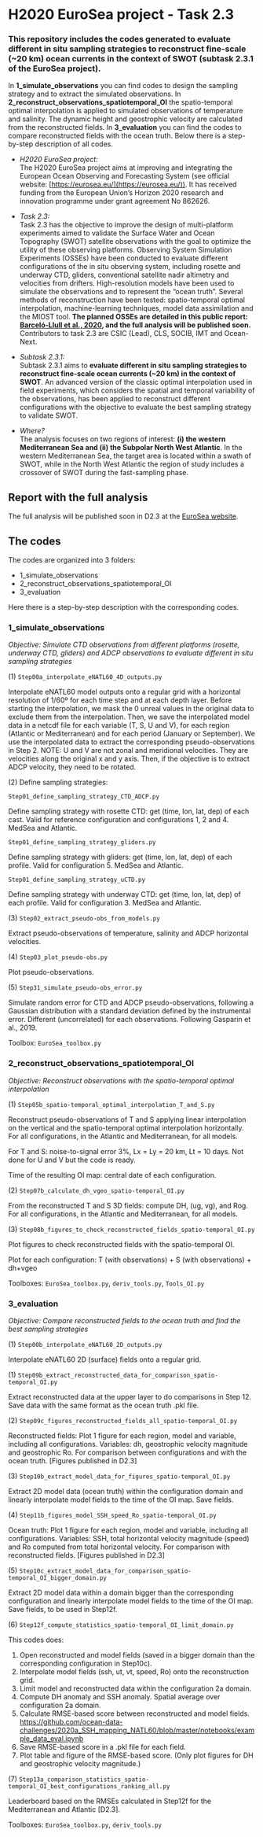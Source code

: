 # H2020 EuroSea project - Task 2.3

### This repository includes the codes generated to evaluate different in situ sampling strategies to reconstruct fine-scale (~20 km) ocean currents in the context of SWOT (subtask 2.3.1 of the EuroSea project). 
In **1_simulate_observations** you can find codes to design the sampling strategy and to extract the simulated observations. In **2_reconstruct_observations_spatiotemporal_OI** the spatio-temporal optimal interpolation is applied to simulated observations of temperature and salinity. The dynamic height and geostrophic velocity are calculated from the reconstructed fields. In **3_evaluation** you can find the codes to compare reconstructed fields with the ocean truth. Below there is a step-by-step description of all codes.

* _H2020 EuroSea project:_<br>
The H2020 EuroSea project aims at improving and integrating the European Ocean Observing and Forecasting System (see official website: [https://eurosea.eu/](https://eurosea.eu/)). It has received funding from the European Union’s Horizon 2020  research and innovation programme under grant agreement No 862626.

* _Task 2.3:_<br>
Task 2.3 has the objective to improve the design of multi-platform experiments aimed to validate the Surface Water and Ocean Topography (SWOT) satellite observations with the goal to optimize the utility of these observing platforms. Observing System Simulation Experiments (OSSEs) have been conducted to evaluate different configurations of the in situ observing system, including rosette and underway CTD, gliders, conventional satellite nadir altimetry and velocities from drifters. High-resolution models have been used to simulate the observations and to represent the “ocean truth”. Several methods of reconstruction have been tested: spatio-temporal optimal interpolation, machine-learning techniques, model data assimilation and the MIOST tool. **The planned OSSEs are detailed in this public report: [Barceló-Llull et al., 2020](https://doi.org/10.3289/eurosea_d2.1), and the full analysis will be published soon.**
Contributors to task 2.3 are CSIC (Lead), CLS, SOCIB, IMT and Ocean-Next. 

* _Subtask 2.3.1:_<br>
Subtask 2.3.1 aims to **evaluate different in situ sampling strategies to reconstruct fine-scale ocean currents (~20 km) in the context of SWOT**. An advanced version of the classic optimal interpolation used in field experiments, which considers the spatial and temporal variability of the observations, has been applied to reconstruct different configurations with the objective to evaluate the best sampling strategy to validate SWOT. 

* _Where?_<br>
The analysis  focuses on two regions of interest: **(i) the western Mediterranean Sea and (ii) the Subpolar North West Atlantic**. In the western Mediterranean Sea, the target area is located within a swath of SWOT, while in the North West Atlantic the region of study includes a crossover of  SWOT during the fast-sampling phase. 

## Report with the full analysis

The full analysis will be published soon in D2.3 at the [EuroSea website](https://eurosea.eu/).

## The codes

The codes are organized into 3 folders:
- 1_simulate_observations
- 2_reconstruct_observations_spatiotemporal_OI
- 3_evaluation

Here there is a step-by-step description with the corresponding codes. 

### 1_simulate_observations

*Objective: Simulate CTD observations from different platforms (rosette, underway CTD, gliders) and ADCP observations to evaluate different in situ sampling strategies*

(1) `Step00a_interpolate_eNATL60_4D_outputs.py` 

Interpolate eNATL60 model outputs onto a regular grid with a horizontal resolution of 1/60º for each time step and at each depth layer. Before starting the interpolation, we mask the 0 unreal values in the original data to exclude them from the interpolation. Then, we save the interpolated model data in a netcdf file for each variable (T, S, U and V), for each region (Atlantic or Mediterranean) and for each period (January or September). We use the interpolated data to extract the corresponding pseudo-observations in Step 2. NOTE: U and V are not zonal and meridional velocities. They are velocities along the original x and y axis. Then, if the objective is to extract ADCP velocity, they need to be rotated. 

(2) Define sampling strategies:

`Step01_define_sampling_strategy_CTD_ADCP.py`

Define sampling strategy with rosette CTD: get (time, lon, lat, dep) of each cast. Valid for reference configuration and configurations 1, 2 and 4. MedSea and Atlantic.

`Step01_define_sampling_strategy_gliders.py`

Define sampling strategy with gliders: get (time, lon, lat, dep) of each profile. Valid for configuration 5. MedSea and Atlantic.

`Step01_define_sampling_strategy_uCTD.py`

Define sampling strategy with underway CTD: get (time, lon, lat, dep) of each profile. Valid for configuration 3. MedSea and Atlantic.

(3) `Step02_extract_pseudo-obs_from_models.py`

Extract pseudo-observations of temperature, salinity and ADCP horizontal velocities.

(4) `Step03_plot_pseudo-obs.py`

Plot pseudo-observations.

(5) `Step31_simulate_pseudo-obs_error.py`

Simulate random error for CTD and ADCP pseudo-observations, following a Gaussian distribution with a standard deviation defined by the instrumental error. Different (uncorrelated) for each observations. Following Gasparin et al., 2019.

Toolbox: `EuroSea_toolbox.py`

### 2_reconstruct_observations_spatiotemporal_OI

*Objective: Reconstruct observations with the spatio-temporal optimal interpolation*

(1) `Step05b_spatio-temporal_optimal_interpolation_T_and_S.py`

Reconstruct pseudo-observations of T and S applying linear interpolation on the vertical and
the spatio-temporal optimal interpolation horizontally. For all configurations, in the Atlantic and Mediterranean, for all models.

For T and S: noise-to-signal error 3%, Lx = Ly = 20 km, Lt = 10 days.
Not done for U and V but the code is ready. 

Time of the resulting OI map: central date of each configuration.


(2) `Step07b_calculate_dh_vgeo_spatio-temporal_OI.py` 

From the reconstructed T and S 3D fields: compute DH, (ug, vg), and Rog. For all configurations, in the Atlantic and Mediterranean, for all models.
    
(3) `Step08b_figures_to_check_reconstructed_fields_spatio-temporal_OI.py` 

Plot figures to check reconstructed fields with the spatio-temporal OI.

Plot for each configuration: T (with observations) + S (with observations) + dh+vgeo

Toolboxes: `EuroSea_toolbox.py`, `deriv_tools.py`, `Tools_OI.py`

### 3_evaluation

*Objective: Compare reconstructed fields to the ocean truth and find the best sampling strategies*

(1) `Step00b_interpolate_eNATL60_2D_outputs.py`

Interpolate eNATL60 2D (surface) fields onto a regular grid.

(1) `Step09b_extract_reconstructed_data_for_comparison_spatio-temporal_OI.py`

Extract reconstructed data at the upper layer to do comparisons in Step 12. Save data with the same format as the ocean truth .pkl file.

(2) `Step09c_figures_reconstructed_fields_all_spatio-temporal_OI.py`

Reconstructed fields: Plot 1 figure for each region, model and variable, including all configurations. Variables: dh, geostrophic velocity magnitude and geostrophic Ro. For comparison between configurations and with the ocean truth. [Figures published in D2.3]

(3) `Step10b_extract_model_data_for_figures_spatio-temporal_OI.py` 

Extract 2D model data (ocean truth) within the configuration domain and linearly interpolate model fields to the time of the OI map. Save fields.

(4) `Step11b_figures_model_SSH_speed_Ro_spatio-temporal_OI.py` 

Ocean truth: Plot 1 figure for each region, model and variable, including all configurations. Variables: SSH, total horizontal velocity magnitude (speed) and Ro computed from total horizontal velocity. For comparison with reconstructed fields. [Figures published in D2.3]

(5) `Step10c_extract_model_data_for_comparison_spatio-temporal_OI_bigger_domain.py`

Extract 2D model data within a domain bigger than the corresponding configuration and linearly interpolate model fields to the time of the OI map. Save fields, to be used in Step12f.

(6) `Step12f_compute_statistics_spatio-temporal_OI_limit_domain.py`

This codes does:

1.	Open reconstructed and model fields (saved in a bigger domain than the corresponding configuration in Step10c).
2.	Interpolate model fields (ssh, ut, vt, speed, Ro) onto the reconstruction grid.
3.	Limit model and reconstructed data within the configuration 2a domain.
4.	Compute DH anomaly and SSH anomaly. Spatial average over configuration 2a domain. 
5.	Calculate RMSE-based score between reconstructed and model fields.                  https://github.com/ocean-data-challenges/2020a_SSH_mapping_NATL60/blob/master/notebooks/example_data_eval.ipynb
6.	Save RMSE-based score in a .pkl file for each field.
7.	Plot table and figure of the RMSE-based score. (Only plot figures for DH and geostrophic velocity magnitude.)

(7) `Step13a_comparison_statistics_spatio-temporal_OI_best_configurations_ranking_all.py`

Leaderboard based on the RMSEs calculated in Step12f for the Mediterranean and Atlantic [D2.3].

Toolboxes: `EuroSea_toolbox.py`, `deriv_tools.py`

